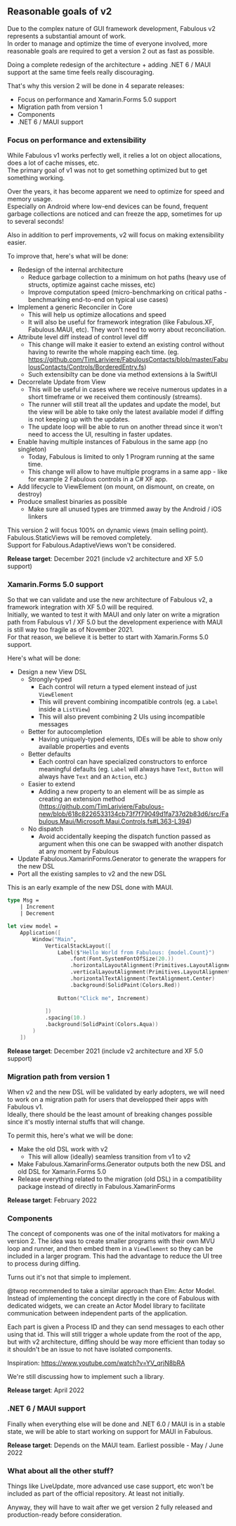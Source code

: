 ## Reasonable goals of v2

Due to the complex nature of GUI framework development, Fabulous v2 represents a substantial amount of work.  
In order to manage and optimize the time of everyone involved, more reasonable goals are required to get a version 2 out as fast as possible.

Doing a complete redesign of the architecture + adding .NET 6 / MAUI support at the same time feels really discouraging.

That's why this version 2 will be done in 4 separate releases:
- Focus on performance and Xamarin.Forms 5.0 support
- Migration path from version 1
- Components
- .NET 6 / MAUI support

### Focus on performance and extensibility

While Fabulous v1 works perfectly well, it relies a lot on object allocations, does a lot of cache misses, etc.  
The primary goal of v1 was not to get something optimized but to get something working.

Over the years, it has become apparent we need to optimize for speed and memory usage.  
Especially on Android where low-end devices can be found, frequent garbage collections are noticed and can freeze the app, sometimes for up to several seconds!

Also in addition to perf improvements, v2 will focus on making extensibility easier.

To improve that, here's what will be done:
- Redesign of the internal architecture
    - Reduce garbage collection to a minimum on hot paths (heavy use of structs, optimize against cache misses, etc)
    - Improve computation speed (micro-benchmarking on critical paths - benchmarking end-to-end on typical use cases)
- Implement a generic Reconciler in Core
    - This will help us optimize allocations and speed
    - It will also be useful for framework integration (like Fabulous.XF, Fabulous.MAUI, etc). They won't need to worry about reconciliation.
- Attribute level diff instead of control level diff
    - This change will make it easier to extend an existing control without having to rewrite the whole mapping each time. (eg. https://github.com/TimLariviere/FabulousContacts/blob/master/FabulousContacts/Controls/BorderedEntry.fs)
    - Such extensibilty can be done via method extensions à la SwiftUI
- Decorrelate Update from View
    - This will be useful in cases where we receive numerous updates in a short timeframe or we received them continously (streams).
    - The runner will still treat all the updates and update the model, but the view will be able to take only the latest available model if diffing is not keeping up with the updates.
    - The update loop will be able to run on another thread since it won't need to access the UI, resulting in faster updates.
- Enable having multiple instances of Fabulous in the same app (no singleton)
    - Today, Fabulous is limited to only 1 Program running at the same time.
    - This change will allow to have multiple programs in a same app - like for example 2 Fabulous controls in a C# XF app.
- Add lifecycle to ViewElement (on mount, on dismount, on create, on destroy)
- Produce smallest binaries as possible
    - Make sure all unused types are trimmed away by the Android / iOS linkers

This version 2 will focus 100% on dynamic views (main selling point).
Fabulous.StaticViews will be removed completely.  
Support for Fabulous.AdaptiveViews won't be considered.

**Release target**: December 2021 (include v2 architecture and XF 5.0 support)

### Xamarin.Forms 5.0 support

So that we can validate and use the new architecture of Fabulous v2, a framework integration with XF 5.0 will be required.  
Initially, we wanted to test it with MAUI and only later on write a migration path from Fabulous v1 / XF 5.0 but the development experience with MAUI is still way too fragile as of November 2021.  
For that reason, we believe it is better to start with Xamarin.Forms 5.0 support.

Here's what will be done:
- Design a new View DSL
    - Strongly-typed
        - Each control will return a typed element instead of just `ViewElement`
        - This will prevent combining incompatible controls (eg. a `Label` inside a `ListView`)
        - This will also prevent combining 2 UIs using incompatible messages
    - Better for autocompletion
        - Having uniquely-typed elements, IDEs will be able to show only available properties and events
    - Better defaults
        - Each control can have specialized constructors to enforce meaningful defaults (eg. `Label` will always have `Text`, `Button` will always have `Text` and an `Action`, etc.)
    - Easier to extend
        - Adding a new property to an element will be as simple as creating an extension method (https://github.com/TimLariviere/Fabulous-new/blob/618c8226533134cb73f7f79049d1fa737d2b83d6/src/Fabulous.Maui/Microsoft.Maui.Controls.fs#L363-L394)
    - No dispatch
        - Avoid accidentally keeping the dispatch function passed as argument when this one can be swapped with another dispatch at any moment by Fabulous
- Update Fabulous.XamarinForms.Generator to generate the wrappers for the new DSL
- Port all the existing samples to v2 and the new DSL

This is an early example of the new DSL done with MAUI.

```fs
type Msg =
    | Increment
    | Decrement

let view model =
    Application([
        Window("Main",
            VerticalStackLayout([
                Label($"Hello World from Fabulous: {model.Count}")
                    .font(Font.SystemFontOfSize(20.))
                    .horizontalLayoutAlignment(Primitives.LayoutAlignment.Fill)
                    .verticalLayoutAlignment(Primitives.LayoutAlignment.Fill)
                    .horizontalTextAlignment(TextAlignment.Center)
                    .background(SolidPaint(Colors.Red))
                    
                Button("Click me", Increment)
                
            ])
            .spacing(10.)
            .background(SolidPaint(Colors.Aqua))
        )
    ])

```

**Release target**: December 2021 (include v2 architecture and XF 5.0 support)

### Migration path from version 1

When v2 and the new DSL will be validated by early adopters, we will need to work on a migration path for users that developped their apps with Fabulous v1.  
Ideally, there should be the least amount of breaking changes possible since it's mostly internal stuffs that will change.

To permit this, here's what we will be done:
- Make the old DSL work with v2
    - This will allow (ideally) seamless transition from v1 to v2
- Make Fabulous.XamarinForms.Generator outputs both the new DSL and old DSL for Xamarin.Forms 5.0
- Release everything related to the migration (old DSL) in a compatibility package instead of directly in Fabulous.XamarinForms

**Release target**: February 2022

### Components

The concept of components was one of the inital motivators for making a version 2.
The idea was to create smaller programs with their own MVU loop and runner, and then embed them in a `ViewElement` so they can be included in a larger program.
This had the advantage to reduce the UI tree to process during diffing.

Turns out it's not that simple to implement.

@twop recommended to take a similar approach than Elm: Actor Model.
Instead of implementing the concept directly in the core of Fabulous with dedicated widgets, we can create an Actor Model library to facilitate communication between independent parts of the application.

Each part is given a Process ID and they can send messages to each other using that id.
This will still trigger a whole update from the root of the app, but with v2 architecture, diffing should be way more efficient than today so it shouldn't be an issue to not have isolated components.

Inspiration: https://www.youtube.com/watch?v=YV_qrjN8bRA

We're still discussing how to implement such a library.

**Release target**: April 2022

### .NET 6 / MAUI support

Finally when everything else will be done and .NET 6.0 / MAUI is in a stable state, we will be able to start working on support for MAUI in Fabulous.

**Release target**: Depends on the MAUI team. Earliest possible - May / June 2022

### What about all the other stuff?

Things like LiveUpdate, more advanced use case support, etc won't be included as part of the official repository.
At least not initially.

Anyway, they will have to wait after we get version 2 fully released and production-ready before consideration.
